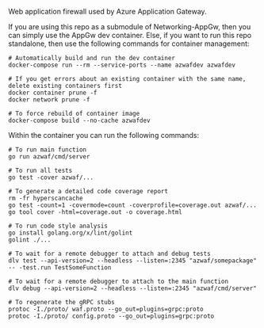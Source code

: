 Web application firewall used by Azure Application Gateway.

If you are using this repo as a submodule of Networking-AppGw, then you can
simply use the AppGw dev container. Else, if you want to run this repo
standalone, then use the following commands for container management:
```
# Automatically build and run the dev container
docker-compose run --rm --service-ports --name azwafdev azwafdev

# If you get errors about an existing container with the same name, delete existing containers first
docker container prune -f
docker network prune -f

# To force rebuild of container image
docker-compose build --no-cache azwafdev
```

Within the container you can run the following commands:
```
# To run main function
go run azwaf/cmd/server

# To run all tests
go test -cover azwaf/...

# To generate a detailed code coverage report
rm -fr hyperscancache
go test -count=1 -covermode=count -coverprofile=coverage.out azwaf/...
go tool cover -html=coverage.out -o coverage.html

# To run code style analysis
go install golang.org/x/lint/golint
golint ./...

# To wait for a remote debugger to attach and debug tests
dlv test --api-version=2 --headless --listen=:2345 "azwaf/somepackage" -- -test.run TestSomeFunction

# To wait for a remote debugger to attach to the main function
dlv debug --api-version=2 --headless --listen=:2345 "azwaf/cmd/server"

# To regenerate the gRPC stubs
protoc -I./proto/ waf.proto --go_out=plugins=grpc:proto
protoc -I./proto/ config.proto --go_out=plugins=grpc:proto
```
